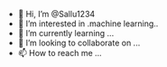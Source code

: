 - 👋 Hi, I’m @Sallu1234
- 👀 I’m interested in .machine learning..
- 🌱 I’m currently learning ...
- 💞️ I’m looking to collaborate on ...
- 📫 How to reach me ...

<!---
Sallu1234/Sallu1234 is a ✨ special ✨ repository because its `README.md` (this file) appears on your GitHub profile.
You can click the Preview link to take a look at your changes.
--->
